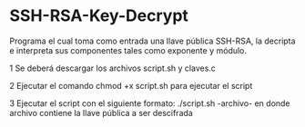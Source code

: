 # SSH-RSA-Key-Decrypt
Programa el cual toma como entrada una llave pública SSH-RSA, la decripta e interpreta sus componentes tales como exponente y módulo.

1 Se deberá descargar los archivos script.sh y claves.c

2 Ejecutar el comando chmod +x script.sh para ejecutar el script

3 Ejecutar el script con el siguiente formato: ./script.sh -archivo- en donde archivo contiene la llave pública a ser descifrada
